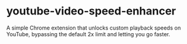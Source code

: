 # youtube-video-speed-enhancer
A simple Chrome extension that unlocks custom playback speeds on YouTube, bypassing the default 2x limit and letting you go faster.
